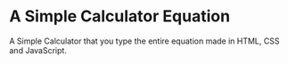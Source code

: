 # A Simple Calculator Equation

A Simple Calculator that you type the entire equation made in HTML, CSS and JavaScript.